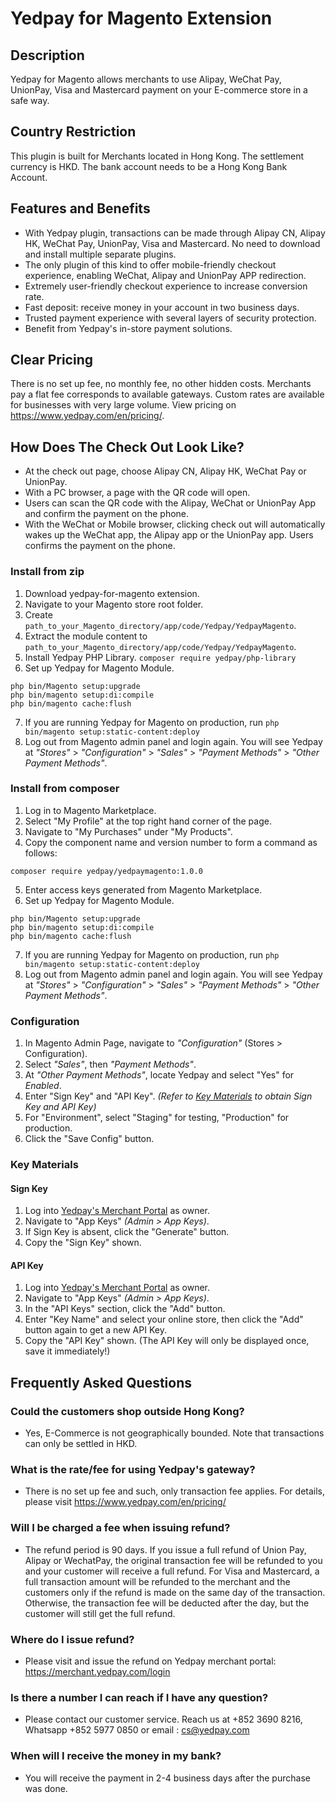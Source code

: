 # Yedpay for Magento Extension

## Description

Yedpay for Magento allows merchants to use Alipay, WeChat Pay, UnionPay, Visa and Mastercard payment on your E-commerce store in a safe way.

## Country Restriction

This plugin is built for Merchants located in Hong Kong. The settlement currency is HKD. 
The bank account needs to be a Hong Kong Bank Account. 

## Features and Benefits

* With Yedpay plugin, transactions can be made through Alipay CN, Alipay HK, WeChat Pay, UnionPay, Visa and Mastercard. No need to download and install multiple separate plugins.
* The only plugin of this kind to offer mobile-friendly checkout experience, enabling WeChat, Alipay and UnionPay APP redirection.
* Extremely user-friendly checkout experience to increase conversion rate.
* Fast deposit: receive money in your account in two business days.
* Trusted payment experience with several layers of security protection.
* Benefit from Yedpay's in-store payment solutions.

## Clear Pricing

There is no set up fee, no monthly fee, no other hidden costs. Merchants pay a flat fee corresponds to available gateways. Custom rates are available for businesses with very large volume. View pricing on https://www.yedpay.com/en/pricing/.

## How Does The Check Out Look Like?

* At the check out page, choose Alipay CN, Alipay HK, WeChat Pay or UnionPay.
* With a PC browser, a page with the QR code will open.
* Users can scan the QR code with the Alipay, WeChat or UnionPay App and confirm the payment on the phone.
* With the WeChat or Mobile browser, clicking check out will automatically wakes up the WeChat app, the Alipay app or the UnionPay app. Users confirms the payment on the phone.

### Install from zip

1. Download yedpay-for-magento extension.
2. Navigate to your Magento store root folder.
3. Create `path_to_your_Magento_directory/app/code/Yedpay/YedpayMagento`.
4. Extract the module content to `path_to_your_Magento_directory/app/code/Yedpay/YedpayMagento`.
5. Install Yedpay PHP Library.
`composer require yedpay/php-library`
6. Set up Yedpay for Magento Module.
```
php bin/Magento setup:upgrade
php bin/magento setup:di:compile
php bin/magento cache:flush
```
7. If you are running Yedpay for Magento on production, run `php bin/magento setup:static-content:deploy`
8. Log out from Magento admin panel and login again. You will see Yedpay at *"Stores"* > *"Configuration"* > *"Sales"* > *"Payment Methods"* > *"Other Payment Methods"*.

### Install from composer

1. Log in to Magento Marketplace.
2. Select "My Profile" at the top right hand corner of the page.
3. Navigate to "My Purchases" under "My Products".
4. Copy the component name and version number to form a command as follows:
```
composer require yedpay/yedpaymagento:1.0.0
```
5. Enter access keys generated from Magento Marketplace.
6. Set up Yedpay for Magento Module.
```
php bin/Magento setup:upgrade
php bin/magento setup:di:compile
php bin/magento cache:flush
```
7. If you are running Yedpay for Magento on production, run `php bin/magento setup:static-content:deploy`
8. Log out from Magento admin panel and login again. You will see Yedpay at *"Stores"* > *"Configuration"* > *"Sales"* > *"Payment Methods"* > *"Other Payment Methods"*.

### Configuration

1. In Magento Admin Page, navigate to *"Configuration"* (Stores > Configuration).
2. Select *"Sales"*, then *"Payment Methods"*.
3. At *"Other Payment Methods"*, locate Yedpay and select "Yes" for *Enabled*.
4. Enter "Sign Key" and "API Key". *(Refer to [Key Materials](#key-materials) to obtain Sign Key and API Key)*
5. For "Environment", select "Staging" for testing, "Production" for production.
6. Click the "Save Config" button.


### Key Materials

#### Sign Key

1. Log into [Yedpay's Merchant Portal](https://merchant.yedpay.com) as owner.
2. Navigate to "App Keys" *(Admin > App Keys)*.
3. If Sign Key is absent, click the "Generate" button.
4. Copy the "Sign Key" shown.

#### API Key

1. Log into [Yedpay's Merchant Portal](https://merchant.yedpay.com) as owner.
2. Navigate to "App Keys" *(Admin > App Keys)*.
3. In the "API Keys" section, click the "Add" button.
4. Enter "Key Name" and select your online store, then click the "Add" button again to get a new API Key.
5. Copy the "API Key" shown. (The API Key will only be displayed once, save it immediately!)

## Frequently Asked Questions

### Could the customers shop outside Hong Kong?
* Yes, E-Commerce is not geographically bounded. Note that transactions can only be settled in HKD.

### What is the rate/fee for using Yedpay's gateway?
* There is no set up fee and such, only transaction fee applies. For details, please visit https://www.yedpay.com/en/pricing/

### Will I be charged a fee when issuing refund?
* The refund period is 90 days. If you issue a full refund of Union Pay, Alipay or WechatPay, the original transaction fee will be refunded to you and your customer will receive a full refund. For Visa and Mastercard, a full transaction amount will be refunded to the merchant and the customers only if the refund is made on the same day of the transaction. Otherwise, the transaction fee will be deducted after the day, but the customer will still get the full refund.

### Where do I issue refund?
* Please visit and issue the refund on Yedpay merchant portal: https://merchant.yedpay.com/login

### Is there a number I can reach if I have any question?
* Please contact our customer service. Reach us at +852 3690 8216, Whatsapp +852 5977 0850 or email : [cs@yedpay.com](mailto:cs@yedpay.com)

### When will I receive the money in my bank?
* You will receive the payment in 2-4 business days after the purchase was done.
